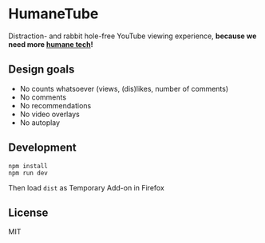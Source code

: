 # HumaneTube

Distraction- and rabbit hole-free YouTube viewing experience, **because we need more [humane tech](https://github.com/humanetech-community/awesome-humane-tech)!**

## Design goals

- No counts whatsoever (views, (dis)likes, number of comments)
- No comments
- No recommendations
- No video overlays
- No autoplay

## Development

```
npm install
npm run dev
```

Then load `dist` as Temporary Add-on in Firefox

## License

MIT
